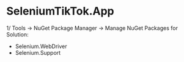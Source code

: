 # SeleniumTikTok.App
1/ Tools -> NuGet Package Manager -> Manage NuGet Packages for Solution:
  + Selenium.WebDriver
  + Selenium.Support
